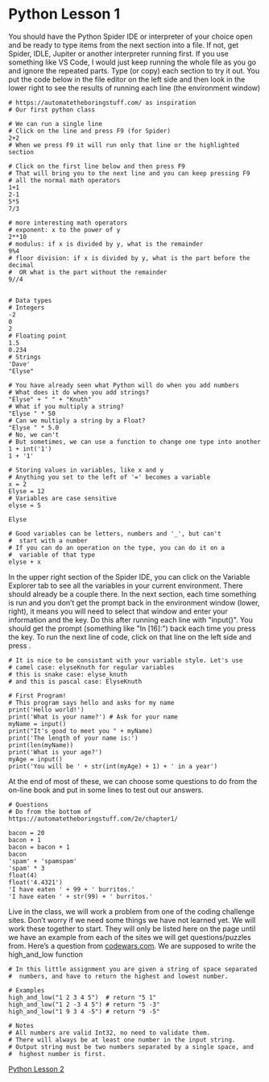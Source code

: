 # Python Lesson 1
You should have the Python Spider IDE or interpreter of your choice open and be ready to type items from the next section into a file. If not, get Spider, IDLE, Jupiter or another interpreter running first. If you use something like VS Code, I would just keep running the whole file as you go and ignore the repeated parts. Type (or copy) each section to try it out. You put the code below in the file editor on the left side and then look in the lower right to see the results of running each line (the environment window)
```
# https://automatetheboringstuff.com/ as inspiration
# Our first python class

# We can run a single line
# Click on the line and press F9 (for Spider)
2+2
# When we press F9 it will run only that line or the highlighted section

# Click on the first line below and then press F9
# That will bring you to the next line and you can keep pressing F9
# all the normal math operators
1+1
2-1
5*5
7/3

# more interesting math operators
# exponent: x to the power of y
2**10
# modulus: if x is divided by y, what is the remainder
9%4
# floor division: if x is divided by y, what is the part before the decimal
#  OR what is the part without the remainder
9//4


# Data types
# Integers
-2
0
2
# Floating point
1.5
0.234
# Strings
'Dave'
"Elyse"

# You have already seen what Python will do when you add numbers
# What does it do when you add strings?
"Elyse" + " " + "Knuth"
# What if you multiply a string?
"Elyse " * 50
# Can we multiply a string by a Float?
"Elyse " * 5.0
# No, we can't
# But sometimes, we can use a function to change one type into another
1 + int('1')
1 + '1'

# Storing values in variables, like x and y
# Anything you set to the left of '=' becomes a variable
x = 2
Elyse = 12
# Variables are case sensitive
elyse = 5

Elyse

# Good variables can be letters, numbers and '_', but can't
#  start with a number
# If you can do an operation on the type, you can do it on a
#  variable of that type
elyse + x
```
In the upper right section of the Spider IDE, you can click on the Variable Explorer tab to see all the variables in your current environment. There should already be a couple there. In the next section, each time something is run and you don’t get the prompt back in the environment window (lower, right), it means you will need to select that window and enter your information and the <Enter> key. Do this after running each line with "input()". You should get the prompt (something like "In [16]:") back each time you press the <Enter> key. To run the next line of code, click on that line on the left side and press <F9>.
```
# It is nice to be consistant with your variable style. Let's use
# camel case: elyseKnuth for regular variables
# this is snake case: elyse_knuth
# and this is pascal case: ElyseKnuth

# First Program!
# This program says hello and asks for my name
print('Hello world!')
print('What is your name?') # Ask for your name
myName = input()
print("It's good to meet you " + myName)
print('The length of your name is:')
print(len(myName))
print('What is your age?')
myAge = input()
print('You will be ' + str(int(myAge) + 1) + ' in a year')
```
At the end of most of these, we can choose some questions to do from the on-line book and put in some lines to test out our answers.
```
# Questions
# Do from the bottom of https://automatetheboringstuff.com/2e/chapter1/

bacon = 20
bacon + 1
bacon = bacon + 1
bacon
'spam' + 'spamspam'
'spam' * 3
float(4)
float('4.4321')
'I have eaten ' + 99 + ' burritos.'
'I have eaten ' + str(99) + ' burritos.'
```
Live in the class, we will work a problem from one of the coding challenge sites. Don’t worry if we need some things we have not learned yet. We will work these together to start. They will only be listed here on the page until we have an example from each of the sites we will get questions/puzzles from. Here’s a question from [codewars.com](https://codewars.com/). We are supposed to write the high_and_low function
```
# In this little assignment you are given a string of space separated
#  numbers, and have to return the highest and lowest number.

# Examples
high_and_low("1 2 3 4 5")  # return "5 1"
high_and_low("1 2 -3 4 5") # return "5 -3"
high_and_low("1 9 3 4 -5") # return "9 -5"

# Notes
# All numbers are valid Int32, no need to validate them.
# There will always be at least one number in the input string.
# Output string must be two numbers separated by a single space, and
#  highest number is first.
```
[Python Lesson 2](lesson02.md)
